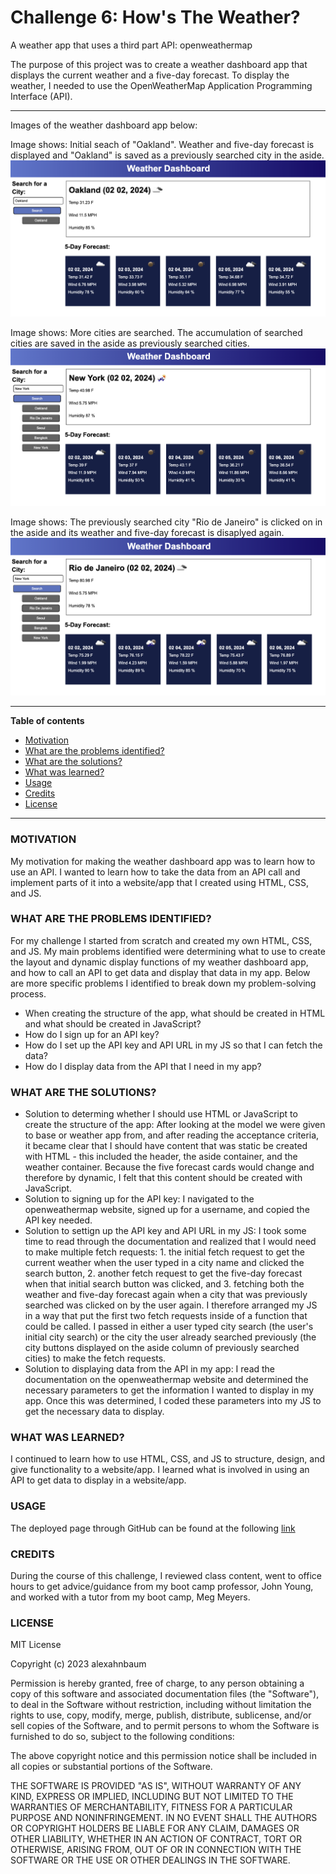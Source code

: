 # Challenge 6: How's The Weather?

A weather app that uses a third part API: openweathermap

The purpose of this project was to create a weather dashboard app that displays the current weather and a five-day forecast. To display the weather, I needed to use the OpenWeatherMap Application Programming Interface (API).

---

Images of the weather dashboard app below:

Image shows: Initial seach of "Oakland". Weather and five-day forecast is displayed and "Oakland" is saved as a previously searched city in the aside.
![Alt text==screenshot of weather dashboard app number 1](assets/images/weather-1.png)

Image shows: More cities are searched. The accumulation of searched cities are saved in the aside as previously searched cities.
![Alt text==screenshot of weather dashboard app number 1](assets/images/weather-2.png)

Image shows: The previously searched city "Rio de Janeiro" is clicked on in the aside and its weather and five-day forecast is disaplyed again.
![Alt text==screenshot of weather dashboard app number 1](assets/images/weather-3.png)

---

**Table of contents**

- [Motivation](#item-one)
- [What are the problems identified?](#item-two)
- [What are the solutions?](#item-three)
- [What was learned?](#item-four)
- [Usage](#item-five)
- [Credits](#item-six)
- [License](#item-seven)

---

<a id="item-one"></a>

### MOTIVATION

My motivation for making the weather dashboard app was to learn how to use an API. I wanted to learn how to take the data from an API call and implement parts of it into a website/app that I created using HTML, CSS, and JS.

<a id="item-two"></a>

### WHAT ARE THE PROBLEMS IDENTIFIED?

For my challenge I started from scratch and created my own HTML, CSS, and JS. My main problems identified were determining what to use to create the layout and dynamic display functions of my weather dashboard app, and how to call an API to get data and display that data in my app. Below are more specific problems I identified to break down my problem-solving process.

- When creating the structure of the app, what should be created in HTML and what should be created in JavaScript?
- How do I sign up for an API key?
- How do I set up the API key and API URL in my JS so that I can fetch the data?
- How do I display data from the API that I need in my app?

<a id="item-three"></a>

### WHAT ARE THE SOLUTIONS?

- Solution to determing whether I should use HTML or JavaScript to create the structure of the app: After looking at the model we were given to base or weather app from, and after reading the acceptance criteria, it became clear that I should have content that was static be created with HTML - this included the header, the aside container, and the weather container. Because the five forecast cards would change and therefore by dynamic, I felt that this content should be created with JavaScript.
- Solution to signing up for the API key: I navigated to the openweathermap website, signed up for a username, and copied the API key needed.
- Solution to settign up the API key and API URL in my JS: I took some time to read through the documentation and realized that I would need to make multiple fetch requests: 1. the initial fetch request to get the current weather when the user typed in a city name and clicked the search button, 2. another fetch request to get the five-day forecast when that initial search button was clicked, and 3. fetching both the weather and five-day forecast again when a city that was previously searched was clicked on by the user again. I therefore arranged my JS in a way that put the first two fetch requests inside of a function that could be called. I passed in either a user typed city search (the user's initial city search) or the city the user already searched previously (the city buttons displayed on the aside column of previously searched cities) to make the fetch requests.
- Solution to displaying data from the API in my app: I read the documentation on the openweathermap website and determined the necessary parameters to get the information I wanted to display in my app. Once this was determined, I coded these parameters into my JS to get the necessary data to display.
  <a id="item-four"></a>

### WHAT WAS LEARNED?

I continued to learn how to use HTML, CSS, and JS to structure, design, and give functionality to a website/app. I learned what is involved in using an API to get data to display in a website/app.

<a id="item-five"></a>

### USAGE

The deployed page through GitHub can be found at the following [link](https://alexahnbaum.github.io/Challenge_6_How-s_The_Weather-/)

<a id="item-six"></a>

### CREDITS

During the course of this challenge, I reviewed class content, went to office hours to get advice/guidance from my boot camp professor, John Young, and worked with a tutor from my boot camp, Meg Meyers.

<a id="item-seven"></a>

### LICENSE

MIT License

Copyright (c) 2023 alexahnbaum

Permission is hereby granted, free of charge, to any person obtaining a copy
of this software and associated documentation files (the "Software"), to deal
in the Software without restriction, including without limitation the rights
to use, copy, modify, merge, publish, distribute, sublicense, and/or sell
copies of the Software, and to permit persons to whom the Software is
furnished to do so, subject to the following conditions:

The above copyright notice and this permission notice shall be included in all
copies or substantial portions of the Software.

THE SOFTWARE IS PROVIDED "AS IS", WITHOUT WARRANTY OF ANY KIND, EXPRESS OR
IMPLIED, INCLUDING BUT NOT LIMITED TO THE WARRANTIES OF MERCHANTABILITY,
FITNESS FOR A PARTICULAR PURPOSE AND NONINFRINGEMENT. IN NO EVENT SHALL THE
AUTHORS OR COPYRIGHT HOLDERS BE LIABLE FOR ANY CLAIM, DAMAGES OR OTHER
LIABILITY, WHETHER IN AN ACTION OF CONTRACT, TORT OR OTHERWISE, ARISING FROM,
OUT OF OR IN CONNECTION WITH THE SOFTWARE OR THE USE OR OTHER DEALINGS IN THE
SOFTWARE.

